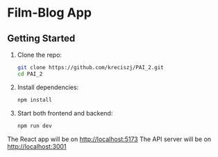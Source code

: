 # Film-Blog App

## Getting Started

1. Clone the repo:
   ```bash
   git clone https://github.com/kreciszj/PAI_2.git
   cd PAI_2
    ```

2. Install dependencies:

   ```bash
   npm install
   ```

3. Start both frontend and backend:

   ```bash
   npm run dev
   ```

The React app will be on [http://localhost:5173](http://localhost:5173)
The API server will be on [http://localhost:3001](http://localhost:3001)
